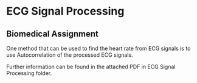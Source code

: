 # ECG Signal Processing
## Biomedical Assignment 

One method that can be used to find the heart rate from ECG signals is to use Autocorrelation of the processed ECG
signals.

Further information can be found in the attached PDF in ECG Signal Processing folder.

